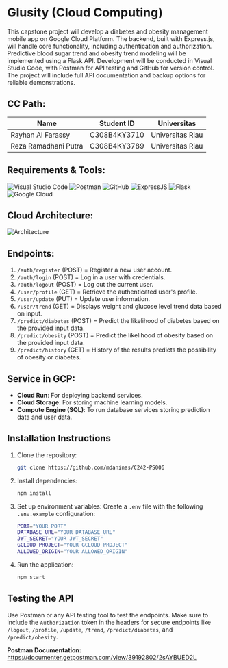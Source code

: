 # Glusity (Cloud Computing)

This capstone project will develop a diabetes and obesity management mobile app on Google Cloud Platform. The backend, built with Express.js, will handle core functionality, including authentication and authorization. Predictive blood sugar trend and obesity trend modeling will be implemented using a Flask API. Development will be conducted in Visual Studio Code, with Postman for API testing and GitHub for version control. The project will include full API documentation and backup options for reliable demonstrations.

## **CC Path:**

| Name                 | Student ID   | Universitas      |
| -------------------- | ------------ | ---------------- |
| Rayhan Al Farassy    | C308B4KY3710 | Universitas Riau |
| Reza Ramadhani Putra | C308B4KY3789 | Universitas Riau |

## **Requirements & Tools:**

![Visual Studio Code](https://img.shields.io/badge/Visual%20Studio%20Code-0078d7.svg?style=for-the-badge&logo=visual-studio-code&logoColor=white)
![Postman](https://img.shields.io/badge/Postman-FF6C37?style=for-the-badge&logo=postman&logoColor=white)
![GitHub](https://img.shields.io/badge/github-%23121011.svg?style=for-the-badge&logo=github&logoColor=white)
![ExpressJS](https://img.shields.io/badge/Express-%23F7DF1E?style=for-the-badge&logo=javascript&logoColor=white)
![Flask](https://img.shields.io/badge/flask-%23000.svg?style=for-the-badge&logo=flask&logoColor=white)
![Google Cloud](https://img.shields.io/badge/GoogleCloud-%234285F4.svg?style=for-the-badge&logo=google-cloud&logoColor=white)

## **Cloud Architecture:**

![Architecture](https://github.com/mdaninas/Capstone-Project/blob/main/images/architecture.png)

## **Endpoints:**

1.  `/auth/register` (POST) = Register a new user account.
2.  `/auth/login` (POST) = Log in a user with credentials.
3.  `/auth/logout` (POST) = Log out the current user.
4.  `/user/profile` (GET) = Retrieve the authenticated user's profile.
5.  `/user/update` (PUT) = Update user information.
6.  `/user/trend` (GET) = Displays weight and glucose level trend data based on input.
7.  `/predict/diabetes` (POST) = Predict the likelihood of diabetes based on the provided input data.
8.  `/predict/obesity` (POST) = Predict the likelihood of obesity based on the provided input data.
9.  `/predict/history` (GET) = History of the results predicts the possibility of obesity or diabetes.

## **Service in GCP:**

- **Cloud Run**: For deploying backend services.
- **Cloud Storage**: For storing machine learning models.
- **Compute Engine (SQL)**: To run database services storing prediction data and user data.

## **Installation Instructions**

1. Clone the repository:

   ```bash
   git clone https://github.com/mdaninas/C242-PS006
   ```

2. Install dependencies:

   ```bash
   npm install
   ```

3. Set up environment variables:
   Create a `.env` file with the following `.env.example` configuration:

   ```bash
   PORT="YOUR PORT"
   DATABASE_URL="YOUR DATABASE_URL"
   JWT_SECRET="YOUR JWT_SECRET"
   GCLOUD_PROJECT="YOUR GCLOUD_PROJECT"
   ALLOWED_ORIGIN="YOUR ALLOWED_ORIGIN"
   ```

4. Run the application:
   ```bash
   npm start
   ```

## **Testing the API**

Use Postman or any API testing tool to test the endpoints. Make sure to include the `Authorization` token in the headers for secure endpoints like  `/logout`, `/profile`, `/update`, `/trend`, `/predict/diabetes`, and `/predict/obesity`.

**Postman Documentation:** https://documenter.getpostman.com/view/39192802/2sAYBUED2L

